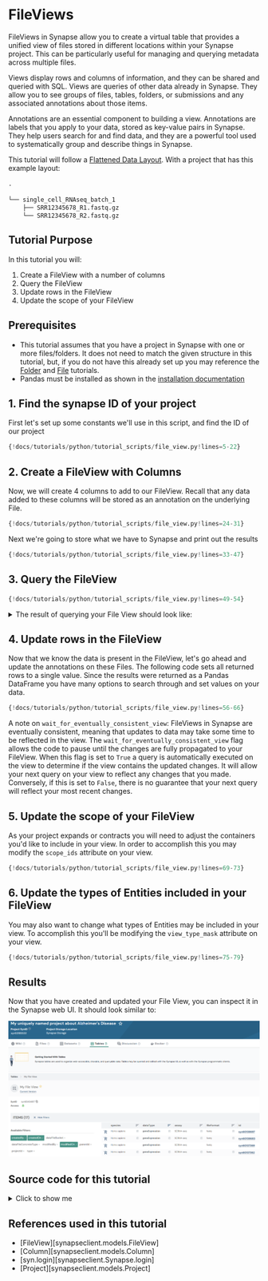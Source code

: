 # FileViews
FileViews in Synapse allow you to create a virtual table that provides a unified view
of files stored in different locations within your Synapse project. This can be
particularly useful for managing and querying metadata across multiple files.

Views display rows and columns of information, and they can be shared and queried with
SQL. Views are queries of other data already in Synapse. They allow you to see groups
of files, tables, folders, or submissions and any associated annotations about those
items.

Annotations are an essential component to building a view. Annotations are labels that
you apply to your data, stored as key-value pairs in Synapse. They help users search
for and find data, and they are a powerful tool used to systematically group and
describe things in Synapse.

This tutorial will follow a [Flattened Data Layout](../../explanations/structuring_your_project.md#flattened-data-layout-example). With a project that has this example layout:
```
.

└── single_cell_RNAseq_batch_1
    ├── SRR12345678_R1.fastq.gz
    └── SRR12345678_R2.fastq.gz
```

## Tutorial Purpose
In this tutorial you will:

1. Create a FileView with a number of columns
2. Query the FileView
3. Update rows in the FileView
4. Update the scope of your FileView

## Prerequisites
* This tutorial assumes that you have a project in Synapse with one or more
files/folders. It does not need to match the given structure in this tutorial, but, if
you do not have this already set up you may reference the [Folder](./folder.md)
and [File](./file.md) tutorials.
* Pandas must be installed as shown in the [installation documentation](../installation.md)


## 1. Find the synapse ID of your project

First let's set up some constants we'll use in this script, and find the ID of our project
```python
{!docs/tutorials/python/tutorial_scripts/file_view.py!lines=5-22}
```

## 2. Create a FileView with Columns

Now, we will create 4 columns to add to our FileView. Recall that any data added to
these columns will be stored as an annotation on the underlying File.

```python
{!docs/tutorials/python/tutorial_scripts/file_view.py!lines=24-31}
```

Next we're going to store what we have to Synapse and print out the results

```python
{!docs/tutorials/python/tutorial_scripts/file_view.py!lines=33-47}
```

## 3. Query the FileView

```python
{!docs/tutorials/python/tutorial_scripts/file_view.py!lines=49-54}
```

<details class="example">
  <summary>The result of querying your File View should look like:</summary>
```
   id        name                       species         dataType...
0  syn1      SRR12345678_R1.fastq.gz    Homo sapiens    geneExpression
1  syn2      SRR12345678_R1.fastq.gz    Homo sapiens    geneExpression
```
</details>

## 4. Update rows in the FileView

Now that we know the data is present in the FileView, let's go ahead and update the
annotations on these Files. The following code sets all returned rows to a single
value. Since the results were returned as a Pandas DataFrame you have many
options to search through and set values on your data.

```python
{!docs/tutorials/python/tutorial_scripts/file_view.py!lines=56-66}
```

A note on `wait_for_eventually_consistent_view`: FileViews in Synapse are eventually
consistent, meaning that updates to data may take some time to be reflected in the
view. The `wait_for_eventually_consistent_view` flag allows the code to pause until
the changes are fully propagated to your FileView. When this flag is set to `True` a
query is automatically executed on the view to determine if the view contains the
updated changes. It will allow your next query on your view to reflect any changes that
you made. Conversely, if this is set to `False`, there is no guarantee that your next
query will reflect your most recent changes.

## 5. Update the scope of your FileView

As your project expands or contracts you will need to adjust the containers you'd like
to include in your view. In order to accomplish this you may modify the `scope_ids`
attribute on your view.

```python
{!docs/tutorials/python/tutorial_scripts/file_view.py!lines=69-73}
```

## 6. Update the types of Entities included in your FileView

You may also want to change what types of Entities may be included in your view. To
accomplish this you'll be modifying the `view_type_mask` attribute on your view.

```python
{!docs/tutorials/python/tutorial_scripts/file_view.py!lines=75-79}
```

## Results
Now that you have created and updated your File View, you can inspect it in the
Synapse web UI. It should look similar to:

![file_view](./tutorial_screenshots/file_view.png)

## Source code for this tutorial

<details class="quote">
  <summary>Click to show me</summary>

```python
{!docs/tutorials/python/tutorial_scripts/file_view.py!}
```
</details>

## References used in this tutorial

- [FileView][synapseclient.models.FileView]
- [Column][synapseclient.models.Column]
- [syn.login][synapseclient.Synapse.login]
- [Project][synapseclient.models.Project]
